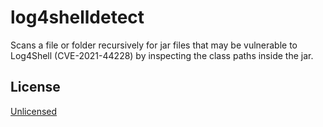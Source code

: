# log4shelldetect

Scans a file or folder recursively for jar files that may be vulnerable to Log4Shell (CVE-2021-44228) by inspecting the class paths inside the jar.

## License

[Unlicensed](/LICENSE)

